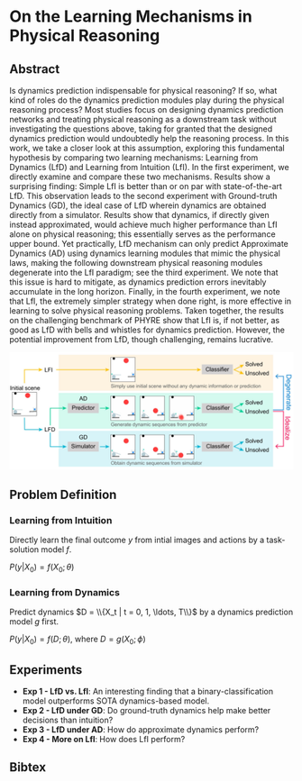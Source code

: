 # On the Learning Mechanisms in Physical Reasoning
<!-- [[Paper](https://github.com/lishiqianhugh/LfID)]
[[Supp](https://drive.google.com/file/d/16F0rhNT2Kx5prRRyRldWphZ-RvcxFaKs/view?usp=sharing)]
[[Code](https://github.com/lishiqianhugh/LfID)] -->
## Abstract
Is dynamics prediction indispensable for physical reasoning? If so, what kind of roles do the dynamics prediction modules play during the physical reasoning process? Most studies focus on designing dynamics prediction networks and treating physical reasoning as a downstream task without investigating the questions above, taking for granted that the designed dynamics prediction would undoubtedly help the reasoning process. In this work, we take a closer look at this assumption, exploring this fundamental hypothesis by comparing two learning mechanisms: Learning from Dynamics (LfD) and Learning from Intuition (LfI). In the first experiment, we directly examine and compare these two mechanisms. Results show a surprising finding: Simple LfI is better than or on par with state-of-the-art LfD. This observation leads to the second experiment with Ground-truth Dynamics (GD), the ideal case of LfD wherein dynamics are obtained directly from a simulator. Results show that dynamics, if directly given instead approximated, would achieve much higher performance than LfI alone on physical reasoning; this essentially serves as the performance upper bound. Yet practically, LfD mechanism can only predict Approximate Dynamics (AD) using dynamics learning modules that mimic the physical laws, making the following downstream physical reasoning modules degenerate into the LfI paradigm; see the third experiment. We note that this issue is hard to mitigate, as dynamics prediction errors inevitably accumulate in the long horizon. Finally, in the fourth experiment, we note that LfI, the extremely simpler strategy when done right, is more effective in learning to solve physical reasoning problems. Taken together, the results on the challenging benchmark of PHYRE show that LfI is, if not better, as good as LfD with bells and whistles for dynamics prediction. However, the potential improvement from LfD, though challenging, remains lucrative.

![introduction](figures/introduction.jpg)

## Problem Definition
### Learning from Intuition
Directly learn the final outcome $y$ from intial images and actions by a task-solution model $f$.

$P(y|X_0) = f(X_0;\theta)$
### Learning from Dynamics
Predict dynamics $D = \\{X_t | t = 0, 1, \ldots, T\\}$ by a dynamics prediction model $g$ first.

$P(y|X_0) = f(D;\theta)$, where $D = g(X_0;\phi)$
## Experiments
* **Exp 1 - LfD vs. LfI**: An interesting finding that a binary-classification model outperforms SOTA dynamics-based model.
* **Exp 2 - LfD under GD**: Do ground-truth dynamics help make better decisions than intuition?
* **Exp 3 - LfD under AD**: How do approximate dynamics perform?
* **Exp 4 - More on LfI**: How does LfI perform?
## Bibtex
